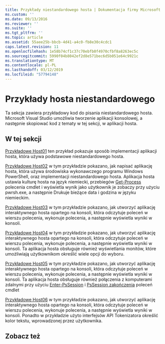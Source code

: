 ```yaml
---
title: Przykłady niestandardowego hosta | Dokumentacja firmy Microsoft
ms.custom: ''
ms.date: 09/13/2016
ms.reviewer: ''
ms.suite: ''
ms.tgt_pltfrm: ''
ms.topic: article
ms.assetid: 55aee25b-bbcb-4d41-a4c0-fb8e30c4cdc1
caps.latest.revision: 11
ms.openlocfilehash: 1e58b74cf1c37c70ebfb0f4970cfbf8a8263ec5c
ms.sourcegitcommit: 5990f04b8042ef2d8e571bec6d5b051e64c9921c
ms.translationtype: MT
ms.contentlocale: pl-PL
ms.lasthandoff: 03/12/2019
ms.locfileid: "57794148"
---
```

# <a name="custom-host-samples"></a>Przykłady hosta niestandardowego

Ta sekcja zawiera przykładowy kod do pisania niestandardowego hosta. Microsoft Visual Studio umożliwia tworzenie aplikacji konsolowej, a następnie skopiować kod z tematy w tej sekcji, w aplikacji hosta.

## <a name="in-this-section"></a>W tej sekcji

 [Przykładowe Host01](./host01-sample.md) ten przykład pokazuje sposób implementacji aplikacji hosta, która używa podstawowe niestandardowego hosta.

 [Przykładowe Host02](./host02-sample.md) w tym przykładzie pokazano, jak napisać aplikację hosta, która używa środowiska wykonawczego programu Windows PowerShell, oraz implementacji niestandardowego hosta. Aplikacja hosta ustawia kulturę hosta na język niemiecki, przebiegów [Get-Process](/powershell/module/Microsoft.PowerShell.Management/Get-Process) polecenia cmdlet i wyświetla wynik jako użytkownik je zobaczy przy użyciu pwrsh.exe, a następnie Drukuje bieżące data i godzina w języku niemieckim.

 [Przykładowe Host03](./host03-sample.md) w tym przykładzie pokazano, jak utworzyć aplikację interaktywnego hosta opartego na konsoli, która odczytuje poleceń w wierszu polecenia, wykonuje polecenia, a następnie wyświetla wyniki w konsoli.

 [Przykładowe Host04](./host04-sample.md) w tym przykładzie pokazano, jak utworzyć aplikację interaktywnego hosta opartego na konsoli, która odczytuje poleceń w wierszu polecenia, wykonuje polecenia, a następnie wyświetla wyniki w konsoli. Ta aplikacja hosta obsługuje również wyświetlania monitów, które umożliwiają użytkownikom określić wiele opcji do wyboru.

 [Przykładowe Host05](./host05-sample.md) w tym przykładzie pokazano, jak utworzyć aplikację interaktywnego hosta opartego na konsoli, która odczytuje poleceń w wierszu polecenia, wykonuje polecenia, a następnie wyświetla wyniki w konsoli. Ta aplikacja hosta obsługuje również połączenia z komputerami zdalnymi przy użyciu [Enter-PsSession](/powershell/module/Microsoft.PowerShell.Core/Enter-PSSession) i [PsSession zakończenia](/powershell/module/Microsoft.PowerShell.Core/Exit-PSSession) poleceń cmdlet

 [Przykładowe Host06](./host06-sample.md) w tym przykładzie pokazano, jak utworzyć aplikację interaktywnego hosta opartego na konsoli, która odczytuje poleceń w wierszu polecenia, wykonuje polecenia, a następnie wyświetla wyniki w konsoli. Ponadto w przykładzie użyto interfejsów API Tokenizatora określić kolor tekstu, wprowadzonej przez użytkownika.

## <a name="see-also"></a>Zobacz też
